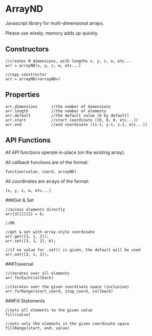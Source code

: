 ArrayND
=======

Javascript library for multi-dimensional arrays.

Please use wisely, memory adds up quickly.


Constructors
------------

	//creates N dimensions, with lengths x, y, z, w, etc...
	arr = arrayND(x, y, z, w, etc...)

	//copy constructor
	arr = arrayND(<arrayND>)


Properties
----------

	arr.dimensions		//the number of dimensions
	arr.length			//the number of elements
	arr.default			//the default value (0 by default)
	arr.start			//start coordinate ([0, 0, 0, etc...])
	arr.end				//end coordinate ([x-1, y-1, z-1, etc...])


API Functions
-------------

All API functions operate in-place (on the existing array).

All callback functions are of the format:

	function(value, coord, arrayND)

All coordinates are arrays of the format:

	[x, y, z, w, etc...]

###Get & Set

	//access elements directly
	arr[3][1][2] = 6;

	//OR

	//get & set with array-style coordinate
	arr.get([3, 1, 2]);
	arr.set([3, 1, 2], 6);

	//if no value for .set() is given, the default will be used
	arr.set([3, 1, 2]);

###Traversal

	//iterates over all elements
	arr.forEach(callback)

	//iterates over the given coordinate space (inclusive)
	arr.forRange(start_coord, stop_coord, callback)

###Fill Statements

	//sets all elements to the given value
	fill(value)

	//sets only the elements in the given coordinate space
	fillRange(start, end, value)
